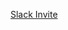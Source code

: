 [Slack Invite](https://docs.google.com/forms/d/e/1FAIpQLSdUOJ8iAPqyxsLfh1nBBsKShI53RAeuzYW4bKExmRMWjj4ufQ/viewform)
